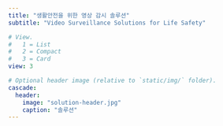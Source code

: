 ```yaml
---
title: "생활안전을 위한 영상 감시 솔루션"
subtitle: "Video Surveillance Solutions for Life Safety"

# View.
#   1 = List
#   2 = Compact
#   3 = Card
view: 3

# Optional header image (relative to `static/img/` folder).
cascade:
  header:
    image: "solution-header.jpg"
    caption: "솔루션"
---
```


&nbsp;
